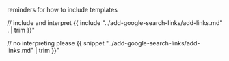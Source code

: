 

reminders for how to include templates

// include and interpret
{{ include "../add-google-search-links/add-links.md" . | trim }}"

// no interpreting please
{{ snippet "../add-google-search-links/add-links.md" | trim }}"